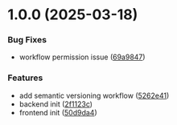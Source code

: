 # 1.0.0 (2025-03-18)


### Bug Fixes

* workflow permission issue ([69a9847](https://github.com/Fuucodi0X/releaseWorkflow/commit/69a984720ea0ed312be7f8cd65e780798cb3551f))


### Features

* add semantic versioning workflow ([5262e41](https://github.com/Fuucodi0X/releaseWorkflow/commit/5262e41435d7a842bc25a969f805d8de57d1d146))
* backend init ([2f1123c](https://github.com/Fuucodi0X/releaseWorkflow/commit/2f1123c2ba66144e3e05e169dfde35f60e263e77))
* frontend init ([50d9da4](https://github.com/Fuucodi0X/releaseWorkflow/commit/50d9da4f91e260d17966a51cfdef026f4516e194))

